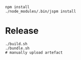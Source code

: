 ```
npm install
./node_modules/.bin/jspm install
```

# Release

```
./build.sh
./bundle.sh
# manually upload artefact
```
